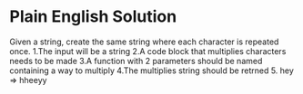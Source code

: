 # Plain English Solution

Given a string, create the same string where each character is repeated once.
1.The input will be a string
2.A code block that multiplies characters needs to be made
3.A function with 2 parameters should be named containing a way to multiply
4.The multiplies string should be retrned
5. hey => hheeyy
